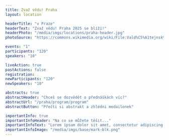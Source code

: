 ```yaml
---
title: Zvaž vědu! Praha
layout: location

headerTitle: "v Praze"
headerText: "Zvaž vědu! Praha 2025 se blíží!"
headerPhoto: "/media/imgs/locations/praha-header.jpg"
photoSource: "https://commons.wikimedia.org/wiki/File:Vald%C5%A1tejnsk%C3%BD_pal%C3%A1c,_jednac%C3%AD_s%C3%A1l_sen%C3%A1tu_%C4%8Cesk%C3%A9_republiky_(5)).jpg; Anna Tesař, CC BY-SA 4.0 <https://creativecommons.org/licenses/by-sa/4.0>, via Wikimedia Commons"    

events: "1"
participants: "120"
speakers: "10"  

liveAction: true
pastActions: false
registration: .
newParticipants: "120"
newSpeakers: "10"

abstracts: true
abstractHeader: "Chceš se dozvědět o přednáškách víc?"
abstractUrl: "/praha/program/program"
abstractButton: "Přečti si abstrakt a zhlédni medailonek"

importantInfo: true
importantInfoHeader: "Na co se můžete těšit..."
importantInfoText: "Lorem ipsum dolor sit amet, consectetur adipiscing elit. Sed ut perspiciatis unde omnis iste natus error sit voluptatem accusantium doloremque laudantium. Nemo enim ipsam voluptatem quia voluptas sit aspernatur aut odit aut fugit. Velit porro quisquam est, qui dolorem ipsum quia dolor sit amet, consectetur, adipisci velit. Neque porro quisquam est, qui dolorem. Sed ut perspiciatis unde omnis iste natus error sit. Tempora incidunt ut labore et dolore magnam aliquam quaerat voluptatem. Ut enim ad minima veniam, quis nostrum exercitationem ullam corporis suscipit laboriosam. Excepteur sint occaecat cupidatat non proident."
importantInfoImage: "/media/imgs/base/mark-blk.png"
---
```

